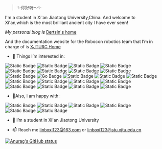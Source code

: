 > ✨你好呀～✨

I'm a student in Xi'an Jiaotong University,China. And welcome to Xi'an,which is the most brilliant ancient city I have ever seen!

*My personal blog is* [Bertsin's home](https://user-xixiboliya.github.io)

And the documentation website for the Robocon robotics team that I’m in charge of is [XJTURC Home](https://xjturc.vercel.app/)
- 👀 Things I’m interested in:

 ![Static Badge](https://img.shields.io/badge/Ubuntu-E95420?style=for-the-badge&logo=Ubuntu&logoColor=FFFFFF) ![Static Badge](https://img.shields.io/badge/Linux-FCC624?style=for-the-badge&logo=Linux&logoColor=000000) ![Static Badge](https://img.shields.io/badge/windows-%23149EF2?style=for-the-badge&logo=microsoft) ![Static Badge](https://img.shields.io/badge/pytorch-%23EE4C2C?style=for-the-badge&logo=pytorch&logoColor=white) ![Static Badge](https://img.shields.io/badge/robocon-%236CB86A?style=for-the-badge&logo=irobot&logoColor=white) ![Static Badge](https://img.shields.io/badge/obsidian-%237C3AED?style=for-the-badge&logo=obsidian)  ![Static Badge](https://img.shields.io/badge/Docker-2496ED?style=for-the-badge&logo=docker&logoColor=FFFFFF) ![Static Badge](https://img.shields.io/badge/Ros-22314E?style=for-the-badge&logo=Ros&logoColor=FFFFFF) ![Static Badge](https://img.shields.io/badge/c%2B%2B-%2300599C?style=for-the-badge&logo=cplusplus&logoColor=white)
 ![Go Badge](https://img.shields.io/badge/Go-00ADD8?style=for-the-badge&logo=go&logoColor=FFFFFF) ![Static Badge](https://img.shields.io/badge/duckdb-%23FFF000?style=for-the-badge&logo=duckdb&logoColor=violet&color=fedcba) ![Static Badge](https://img.shields.io/badge/ROS2-%2322314E?style=for-the-badge&logo=ros) ![Static Badge](https://img.shields.io/badge/SQL-%234479A1?style=for-the-badge&logo=sqlite) ![Static Badge](https://img.shields.io/badge/hugo-%23FF4088?style=for-the-badge&logo=hugo&logoColor=white) ![Static Badge](https://img.shields.io/badge/markdown-%23000000?style=for-the-badge&logo=markdown&logoColor=white)  ![Static Badge](https://img.shields.io/badge/Vim-%23019733?style=for-the-badge&logo=Vim&logoColor=white) ![Static Badge](https://img.shields.io/badge/neovim-%2357A143?style=for-the-badge&logo=neovim&logoColor=white) ![Static Badge](https://img.shields.io/badge/tmux-%231BB91F?style=for-the-badge&logo=tmux&logoColor=white) ![Static Badge](https://img.shields.io/badge/Git-%23F05032?style=for-the-badge&logo=git&logoColor=white) ![Static Badge](https://img.shields.io/badge/cmake-%23064F8C?style=for-the-badge&logo=cmake&logoColor=white) ![Static Badge](https://img.shields.io/badge/roboflow-%236706CE?style=for-the-badge&logo=roboflow&logoColor=white)

- 🌼Also, I am happy with:
  
 ![Static Badge](https://img.shields.io/badge/mcdonalds-%23FBC817?style=for-the-badge&logo=mcdonalds&logoColor=white)  ![Static Badge](https://img.shields.io/badge/mihoyo-%234EA4DD?style=for-the-badge&logo=mihoyo&logoColor=white) ![Static Badge](https://img.shields.io/badge/KFC-%23F40027?style=for-the-badge&logo=kfc&logoColor=white) ![Static Badge](https://img.shields.io/badge/%20%E7%BD%91%E6%98%93%E4%BA%91%E9%9F%B3%E4%B9%90-%23D43C33?style=for-the-badge&logo=neteasecloudmusic&logoColor=white) ![Static Badge](https://img.shields.io/badge/bilibili-%2300A1D6?style=for-the-badge&logo=bilibili&logoColor=white) ![Static Badge](https://img.shields.io/badge/steam-%230000BA?style=for-the-badge&logo=steam&logoColor=white)


- 💞️ I’m a student in Xi'an Jiaotong University

- 📫 Reach me linboxi123@163.com or linboxi123@stu.xjtu.edu.cn

[![Anurag's GitHub status](https://github-readme-stats.vercel.app/api?username=user-xixiboliya)](https://github.com/anuraghazra/github-readme-stats)
<!---
user-xixiboliya/user-xixiboliya is a ✨ special ✨ repository because its `README.md` (this file) appears on your GitHub profile.
You can click the Preview link to take a look at your changes.
--->
